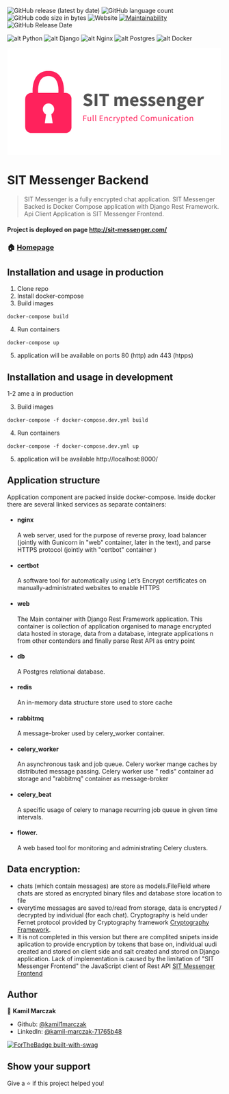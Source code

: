![GitHub release (latest by date)](https://img.shields.io/github/v/release/kamil1marczak/SIT-messenger-backend)
![GitHub language count](https://img.shields.io/github/languages/count/kamil1marczak/SIT-messenger-backend)
![GitHub code size in bytes](https://img.shields.io/github/languages/code-size/kamil1marczak/SIT-messenger-backend)
![Website](https://img.shields.io/website?down_color=lightgrey&down_message=offline&up_color=blue&up_message=online&url=http%3A%2F%2Fsit-messenger.com%2F)
[![Maintainability](https://api.codeclimate.com/v1/badges/f3575e4a26896cdc9720/maintainability)](https://codeclimate.com/github/kamil1marczak/SIT-messenger-backend/maintainability)
![GitHub Release Date](https://img.shields.io/github/release-date/kamil1marczak/SIT-messenger-backend)

![alt Python](https://img.shields.io/badge/python%20-%2314354C.svg?&style=for-the-badge&logo=python&logoColor=white)
![alt Django](https://img.shields.io/badge/django%20-%23092E20.svg?&style=for-the-badge&logo=django&logoColor=white)
![alt Nginx](https://img.shields.io/badge/nginx%20-%23009639.svg?&style=for-the-badge&logo=nginx&logoColor=white)
![alt Postgres](https://img.shields.io/badge/postgres-%23316192.svg?&style=for-the-badge&logo=postgresql&logoColor=white)
![alt Docker](https://img.shields.io/badge/docker%20-%230db7ed.svg?&style=for-the-badge&logo=docker&logoColor=white)


![alt text](sit-logo.png "Title" )


# SIT Messenger Backend

> SIT Messenger is a fully encrypted chat application. SIT Messenger Backed is Docker Compose application with Django Rest Framework. Api Client Application is SIT Messenger Frontend.

#### Project is deployed on page http://sit-messenger.com/

### 🏠 [Homepage](https://sit-messenger.com/)


## Installation and usage in production

1. Clone repo
2. Install docker-compose
3. Build images

  ```
  docker-compose build
  ```

4. Run containers

  ```
  docker-compose up
  ```

5. application will be available on ports 80 (http) adn 443 (htpps)

## Installation and usage in development

1-2 ame a in production

3. Build images

  ```
  docker-compose -f docker-compose.dev.yml build
  ```

4. Run containers

  ```
  docker-compose -f docker-compose.dev.yml up
  ```

5. application will be available http://localhost:8000/

## Application structure

Application component are packed inside docker-compose. Inside docker there are several linked services as separate
containers:

- #### nginx
  A web server, used for the purpose of reverse proxy, load balancer (jointly with Gunicorn in "web" container, later in
  the text), and parse HTTPS protocol (jointly with "certbot" container )
- #### certbot
  A software tool for automatically using Let’s Encrypt certificates on manually-administrated websites to enable HTTPS
- #### web
  The Main container with Django Rest Framework application. This container is collection of application organised to
  manage encrypted data hosted in storage, data from a database, integrate applications n from other contenders and
  finally parse Rest API as entry point
- #### db
  A Postgres relational database.
- #### redis
  An in-memory data structure store used to store cache
- #### rabbitmq
  A message-broker used by celery_worker container.
- #### celery_worker
  An asynchronous task and job queue. Celery worker mange caches by distributed message passing. Celery worker use "
  redis" container ad storage and "rabbitmq" container as message-broker
- #### celery_beat
  A specific usage of celery to manage recurring job queue in given time intervals.
- #### flower. 
  A web based tool for monitoring and administrating Celery clusters.


## Data encryption:

- chats (which contain messages) are store as models.FileField where chats are stored as encrypted binary files and
  database store location to file
- everytime messages are saved to/read from storage, data is encrypted / decrypted by individual (for each chat).
  Cryptography is held under Fernet protocol provided by Cryptography
  framework [Cryptography Framework](https://cryptography.io/en/latest/fernet.html).
- It is not completed in this version but there are complited snipets inside aplication to provide encryption by tokens
  that base on, individual uudi created and stored on client side and salt created and stored on Django application.
  Lack of implementation is caused by the limitation of "SIT Messenger Frontend" the JavaScript client of Rest
  API [SIT Messenger Frontend](https://github.com/kamil1marczak/SIT-messenger-frontend)

## Author

👤 **Kamil Marczak**

* Github: [@kamil1marczak](https://github.com/kamil1marczak)
* LinkedIn: [@kamil-marczak-71765b48](https://linkedin.com/in/kamil-marczak-71765b48)

[![ForTheBadge built-with-swag](http://ForTheBadge.com/images/badges/built-with-swag.svg)](https://github.com/kamil1marczak/)

## Show your support

Give a ⭐️ if this project helped you!